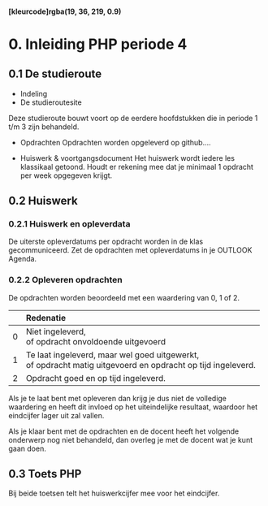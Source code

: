 #### [kleurcode]rgba(19, 36, 219, 0.9)

# 0. Inleiding PHP periode 4

## 0.1 De studieroute

* Indeling
* De studieroutesite

Deze studieroute bouwt voort op de eerdere hoofdstukken die in periode 1 t/m 3 zijn behandeld. 

* Opdrachten
Opdrachten worden opgeleverd op github....

* Huiswerk & voortgangsdocument
Het huiswerk wordt iedere les klassikaal getoond. Houdt er rekening mee dat je minimaal 1 opdracht per week opgegeven krijgt.

## 0.2 Huiswerk

### 0.2.1 Huiswerk en opleverdata
De uiterste opleverdatums per opdracht worden in de klas gecommuniceerd. Zet de opdrachten met opleverdatums in je OUTLOOK Agenda.

### 0.2.2 Opleveren opdrachten

De opdrachten worden beoordeeld met een waardering van 0, 1 of 2.

<table><thead>
<tr>
<th></th>
<th align="left">Redenatie</th>
</tr>
</thead><tbody>
<tr>
<td>0</td>
<td align="left">Niet ingeleverd,<br>of opdracht onvoldoende uitgevoerd</td>
</tr>
<tr>
<td>1</td>
<td align="left">Te laat ingeleverd, maar wel goed uitgewerkt,<br>of opdracht matig uitgevoerd en opdracht op tijd ingeleverd.</td>
</tr>
<tr>
<td>2</td>
<td align="left">Opdracht goed en op tijd ingeleverd.</td>
</tr>
</tbody></table>

Als je te laat bent met opleveren dan krijg je dus niet de volledige waardering en heeft dit invloed op het uiteindelijke resultaat, waardoor het eindcijfer lager uit zal vallen.

Als je klaar bent met de opdrachten en de docent heeft het volgende onderwerp nog niet behandeld, dan overleg je met de docent wat je kunt gaan doen.

## 0.3 Toets PHP


Bij beide toetsen telt het huiswerkcijfer mee voor het eindcijfer.

